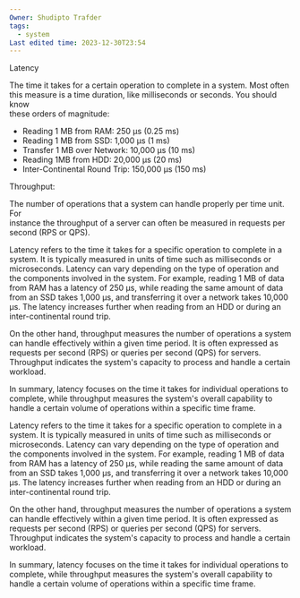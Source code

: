 ```yaml
---
Owner: Shudipto Trafder
tags:
  - system
Last edited time: 2023-12-30T23:54
---
```

Latency

The time it takes for a certain operation to complete in a system. Most often  
this measure is a time duration, like milliseconds or seconds. You should know  
these orders of magnitude:  

- Reading 1 MB from RAM: 250 μs (0.25 ms)
- Reading 1 MB from SSD: 1,000 μs (1 ms)
- Transfer 1 MB over Network: 10,000 μs (10 ms)
- Reading 1MB from HDD: 20,000 μs (20 ms)
- Inter-Continental Round Trip: 150,000 μs (150 ms)

  

  

Throughput:

The number of operations that a system can handle properly per time unit. For  
instance the throughput of a server can often be measured in requests per  
second (RPS or QPS).  

  

Latency refers to the time it takes for a specific operation to complete in a system. It is typically measured in units of time such as milliseconds or microseconds. Latency can vary depending on the type of operation and the components involved in the system. For example, reading 1 MB of data from RAM has a latency of 250 μs, while reading the same amount of data from an SSD takes 1,000 μs, and transferring it over a network takes 10,000 μs. The latency increases further when reading from an HDD or during an inter-continental round trip.

On the other hand, throughput measures the number of operations a system can handle effectively within a given time period. It is often expressed as requests per second (RPS) or queries per second (QPS) for servers. Throughput indicates the system's capacity to process and handle a certain workload.

In summary, latency focuses on the time it takes for individual operations to complete, while throughput measures the system's overall capability to handle a certain volume of operations within a specific time frame.

Latency refers to the time it takes for a specific operation to complete in a system. It is typically measured in units of time such as milliseconds or microseconds. Latency can vary depending on the type of operation and the components involved in the system. For example, reading 1 MB of data from RAM has a latency of 250 μs, while reading the same amount of data from an SSD takes 1,000 μs, and transferring it over a network takes 10,000 μs. The latency increases further when reading from an HDD or during an inter-continental round trip.

On the other hand, throughput measures the number of operations a system can handle effectively within a given time period. It is often expressed as requests per second (RPS) or queries per second (QPS) for servers. Throughput indicates the system's capacity to process and handle a certain workload.

In summary, latency focuses on the time it takes for individual operations to complete, while throughput measures the system's overall capability to handle a certain volume of operations within a specific time frame.